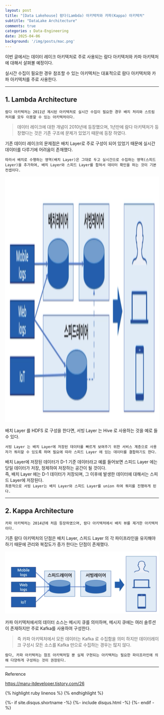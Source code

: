 ```yaml
---
layout: post
title: "[Data Lakehouse] 람다(Lambda) 아키텍처와 카파(Kappa) 아키텍처"
subtitle: "DataLake Architecture"   
comments: true
categories : Data-Engineering   
date: 2025-04-06
background: '/img/posts/mac.png'
---
```


이번 글에서는 데이터 레이크 아키텍처로 주로 사용되는 람다 아키텍처와 카파 아키텍처에 대해서 살펴볼 예정이다.       

실시간 수집이 필요한 경우 참조할 수 있는 아키텍처는 대표적으로 람다 아키텍처와 카파 아키텍처를 주로 사용한다.   

- - - 

## 1. Lambda Architecture    

`람다 아키텍처는 2011년 제시된 아키텍처로 실시간 수집이 필요한 경우 배치 처리와 스트림 처리를 모두 이용할 수 있는 아키텍처이다.`   

> 데이터 레이크에 대한 개념이 2010년에 등장했으며, 1년만에 람다 아키텍처가 등장했다는 
것은 기존 구조에 문제가 있었기 때문에 등장 하였다.    

기존 데이터 레이크의 문제점은 배치 Layer로 주로 구성이 되어 있었기  때문에 실시간 데이터를 다루기에 어려움이 존재했다.     

`따라서 배치로 수행하는 영역(배치 Layer)은 그대로 두고 실시간으로 수집하는 영역(스피드 Layer)을 추가하여, 배치 Layer와 스피드 Layer를 합쳐서 데이터 확인을 하는 것이 기본 컨셉이다.`   

<img src="/img/posts/data-engineering/스크린샷 2025-07-01 오후 7.32.12.png" width="800" height="800">

 

배치 Layer 를 HDFS 로 구성을 한다면, 서빙 Layer 는 Hive 로 사용하는 것을 예로 들 수 있다.   

`서빙 Layer 는 배치 Layer에 저장된 데이터를 빠르게 보여주기 위한 서비스 계층으로 사용자가 쿼리할 수 있도록 하며 필요에 따라 스피드 Layer 에 있는 데이터를 결합하기도 한다.`   

배치 Layer에 저장된 데이터가 D-1 기준 데이터라고 예를 들어보면 스피드 Layer 에는 당일 데이터가 저장, 정제하여 저장하는 공간이 될 것이다.      
즉, 배치 Layer 에는 D-1 데이터가 저장되며, 그 이후에 발생한 데이터에 대해서는 스피드 Layer에 저장된다.   
`최종적으로 서빙 Layer는 배치 Layer와 스피드 Layer를 union 하여 쿼리를 진행하게 된다.`      

- - - 

## 2. Kappa Architecture     

`카파 아키텍처는 2014년에 처음 등장하였으며, 람다 아키텍처에서 배치 뷰를 제거한 아키텍처이다.`      

기존 람다 아키텍처의 단점은 배치 Layer, 스피드 Layer 의 각 파이프라인을 유지해야 하기 때문에 관리와 복잡도가 증가 한다는 단점이 존재했다.   

<img src="/img/posts/data-engineering/스크린샷 2025-07-01 오후 7.32.23.png">

카파 아키텍처에서의 데이터 소스는 메시지 큐를 의미하며, 메시지 큐에는 여러 솔루션이 존재하지만 주로 Kafka를 사용하여 구성한다.   

> 즉 카파 아키텍처에서 모든 데이터는 Kafka 로 수집함을 의미 하지만 데이터레이크 구성시 모든 소스를 Kafka 만으로 수집하는 경우는 많지 않다.   

`람다, 카파 아키텍처는 참조 아키텍처일 뿐 실제 구현되는 아키텍처는 필요한 파이프라인에 의해 다양하게 구성하는 것이 권장된다.`      




- - -

Reference

<https://maru-itdeveloper.tistory.com/26>   

{% highlight ruby linenos %}
{% endhighlight %}


{%- if site.disqus.shortname -%}
    {%- include disqus.html -%}
{%- endif -%}







